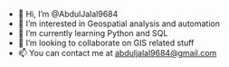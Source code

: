 - 👋 Hi, I’m @AbdulJalal9684
- 👀 I’m interested in Geospatial analysis and automation
- 🌱 I’m currently learning Python and SQL
- 💞️ I’m looking to collaborate on GIS related stuff
- 📫 You can contact me at abduljalal9684@gmail.com

<!---
AbdulJalal9684/AbdulJalal9684 is a ✨ special ✨ repository because its `README.md` (this file) appears on your GitHub profile.
You can click the Preview link to take a look at your changes.
--->
